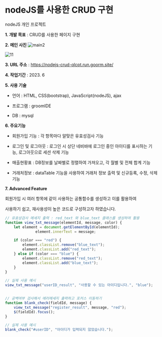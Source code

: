 # nodeJS를 사용한 CRUD 구현
nodeJS 개인 프로젝트

**1. 개발 목표** : CRUD를 사용한 페이지 구현

**2. 메인 사진**
![main2](https://github.com/rony-yang/nodejs_CRUD_public/assets/116271236/0e9e1e73-77a1-40c4-ba46-bb6fbcd4eaac)

![11](https://github.com/rony-yang/nodejs_CRUD_public/assets/116271236/786cce32-9f99-416d-b2c0-de85936445fd)

**3. URL 주소** : https://nodejs-crud-qlcpt.run.goorm.site/ 

**4. 작업기간** : 2023. 6

**5. 사용 기술**

- 언어 : HTML, CSS(bootstrap), JavaScript(nodeJS), ajax

- 프로그램 : groomIDE

- DB : mysql

**6. 주요기능**

- 회원가입 기능 : 각 항목마다 알맞은 유효성검사 기능

- 로그인 및 로그아웃 : 로그인 시 상단 네비바에 로그인 중인 아이디를 표시하는 기능, 로그아웃으로 세션 삭제 기능

- 매출현황표 : DB정보를 날짜별로 정렬하여 가져오고, 각 월별 및 전체 합계 기능

- 거래처정보 : dataTable 기능을 사용하여 거래처 정보 출력 및 신규등록, 수정, 삭제 기능

**7. Advanced Feature**

회원가입 시 여러 항목에 같이 사용하는 공통함수를 생성하고 이를 활용하여 

사용하기 쉽고, 재사용성이 높은 코드로 구성하고자 하였습니다.

```javascript
// 유효성검사 메세지 출력 : red_text 와 blue_text 클래스를 생성하여 활용
function view_txt_message(elementId, message, color) {
	let element = document.getElementById(elementId);
		      element.innerText = message;

	if (color === "red") {
		element.classList.remove("blue_text");	
		element.classList.add("red_text");
	} else if (color === "blue") {
		element.classList.remove("red_text");
		element.classList.add("blue_text");
	}
}

// 실제 사용 예시
view_txt_message("userID_result", "사용할 수 있는 아이디입니다.", "blue");

  
// 공백여부 검사해서 에러메세지 출력하고 포커스 이동하기
function blank_check(fieldId, message) {
	view_txt_message("register_result", message, "red");
	$(fieldId).focus();
}

// 실제 사용 예시
blank_check("#userID", "아이디가 입력되지 않았습니다.");
  ```

